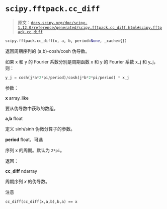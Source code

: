 # `scipy.fftpack.cc_diff`

> 原文：[`docs.scipy.org/doc/scipy-1.12.0/reference/generated/scipy.fftpack.cc_diff.html#scipy.fftpack.cc_diff`](https://docs.scipy.org/doc/scipy-1.12.0/reference/generated/scipy.fftpack.cc_diff.html#scipy.fftpack.cc_diff)

```py
scipy.fftpack.cc_diff(x, a, b, period=None, _cache={})
```

返回周期序列的 (a,b)-cosh/cosh 伪导数。

如果 x 和 y 的 Fourier 系数分别是周期函数 x 和 y 的 Fourier 系数 x_j 和 y_j，则：

```py
y_j = cosh(j*a*2*pi/period)/cosh(j*b*2*pi/period) * x_j 
```

参数：

**x** array_like

要从伪导数中获取的数组。

**a,b** float

定义 sinh/sinh 伪微分算子的参数。

**period** float，可选

序列 x 的周期。默认为 `2*pi`。

返回：

**cc_diff** ndarray

周期序列 *x* 的伪导数。

注意

`cc_diff(cc_diff(x,a,b),b,a) == x`
